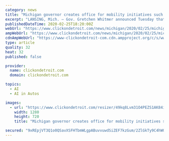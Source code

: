 ```yaml
---
category: news
title: "Michigan governor creates office for mobility initiatives such as self-driving, connected cars"
excerpt: "LANSING, Mich. – Gov. Gretchen Whitmer announced Tuesday that Michigan will have a mobility officer to coordinate all initiatives related to self-driving and connected cars, an effort she said will ensure the state is the go-to place for testing and producing vehicles of the future. While speaking at the MICHAuto Summit in Detroit ..."
publishedDateTime: 2020-02-25T18:20:00Z
webUrl: "https://www.clickondetroit.com/news/michigan/2020/02/25/michigan-governor-creates-office-for-mobility-initiatives-such-as-self-driving-connected-cars/"
ampWebUrl: "https://www.clickondetroit.com/news/michigan/2020/02/25/michigan-governor-creates-office-for-mobility-initiatives-such-as-self-driving-connected-cars/?outputType=amp"
cdnAmpWebUrl: "https://www-clickondetroit-com.cdn.ampproject.org/c/s/www.clickondetroit.com/news/michigan/2020/02/25/michigan-governor-creates-office-for-mobility-initiatives-such-as-self-driving-connected-cars/?outputType=amp"
type: article
quality: 32
heat: 32
published: false

provider:
  name: clickondetroit.com
  domain: clickondetroit.com

topics:
  - AI
  - AI in Autos

images:
  - url: "https://www.clickondetroit.com/resizer/49kq8Lvm31O4PEZS1AK84iGOaCA=/1280x720/smart/arc-anglerfish-arc2-prod-gmg.s3.amazonaws.com/public/NJNPLSFE7RFCFC5DD2LB63PKNE.jpg"
    width: 1280
    height: 720
    title: "Michigan governor creates office for mobility initiatives such as self-driving, connected cars"

secured: "9xREpjVT3Q1o0QSavXSFHTbmWLgpABuvvuwdSiZEF7kzGum/2ZlGkTy9C4hWOc7FvjDVJMJIUlpv64bDCUhwi5uhn411u/QiBrkR/VQtbQy/xEqycZwo9XY3lp84W9SDTjL/F7PYsc0sTeD+uAyZ/SF23op7u9ZqvjbIh1JUMKIiv8IfQ+NEVJP+K/px1ilkiSb/3jT1VWA1LRK1W6RjNPrlmFiohBXIkHzOlh9cETgO5eXqiCecxZls1BMaipnJqt+Z3VSLKc4B/iMYfsART+rtn+0xlljZF/oawm8TSmQruaFArl4EWDmihd448HW4;pYJnhc3znRBtm3/AktRScQ=="
---
```


